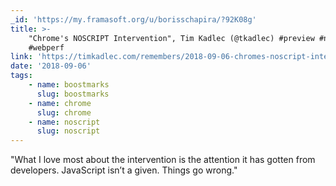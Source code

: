 ```yaml
---
_id: 'https://my.framasoft.org/u/borisschapira/?92K08g'
title: >-
    "Chrome's NOSCRIPT Intervention", Tim Kadlec (@tkadlec) #preview #noscript
    #webperf
link: 'https://timkadlec.com/remembers/2018-09-06-chromes-noscript-intervention/'
date: '2018-09-06'
tags:
    - name: boostmarks
      slug: boostmarks
    - name: chrome
      slug: chrome
    - name: noscript
      slug: noscript
---
```


<div class="markdown"><p>&quot;What I love most about the intervention is the attention it has gotten from developers. JavaScript isn’t a given. Things go wrong.&quot;
</p></div>
